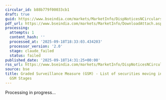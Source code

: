 ```yaml
---
circular_id: b88b779f00033cb1
draft: true
guid: https://www.bseindia.com/markets/MarketInfo/DispNoticesNCirculars.aspx?Noticeid={FA1BD17F-9ED5-4673-9981-A34DD9B70FC7}&noticeno=20250918-54&dt=09/18/2025&icount=54&totcount=63&flag=0
pdf_url: https://www.bseindia.com/markets/MarketInfo/DownloadAttach.aspx?id=20250918-54&attachedId=c59899b1-9c15-4831-b706-e8c9e39f1fc8
processing:
  attempts: 1
  content_hash: ''
  processed_at: '2025-09-18T18:33:03.434203'
  processor_version: '2.0'
  stage: claude_failed
  status: failed
published_date: '2025-09-18T14:31:25+00:00'
rss_url: https://www.bseindia.com/markets/MarketInfo/DispNoticesNCirculars.aspx?Noticeid={FA1BD17F-9ED5-4673-9981-A34DD9B70FC7}&noticeno=20250918-54&dt=09/18/2025&icount=54&totcount=63&flag=0
source: bse
title: Graded Surveillance Measure (GSM) - List of securities moving into their respective
  GSM Stages
---
```


Processing in progress...